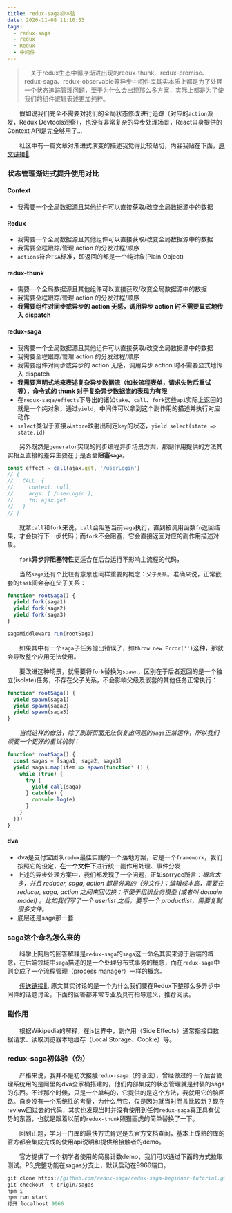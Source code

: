 ```yaml
---
title: redux-saga初体验
date: 2020-11-08 11:10:53
tags:
  - redux-saga
  - redux
  - Redux
  - 中间件
---
```


> &emsp;关于redux生态中循序渐进出现的redux-thunk、redux-promise、redux-saga、redux-observable等异步中间件库其实本质上都是为了处理一个状态追踪管理问题，至于为什么会出现那么多方案，实际上都是为了使我们的组件逻辑表述更加纯粹。

<escape><!-- more --></escape>

&emsp;&emsp;假如说我们完全不需要对我们的全局状态修改进行追踪（对应的`action`派发，Redux Devtools观察），也没有非常复杂的异步处理场景，React自身提供的Context API是完全够用了...

&emsp;&emsp;社区中有一篇文章对渐进式演变的描述我觉得比较贴切，内容我贴在下面，[原文链接🔗](https://zhuanlan.zhihu.com/p/33925435)

### 状态管理渐进式提升使用对比

#### Context

- 我需要一个全局数据源且其他组件可以直接获取/改变全局数据源中的数据

#### Redux

- 我需要一个全局数据源且其他组件可以直接获取/改变全局数据源中的数据
- 我需要全程跟踪/管理 action 的分发过程/顺序
- `actions`符合`FSA`标准，即返回的都是一个纯对象(Plain Object)

#### redux-thunk

- 需要一个全局数据源且其他组件可以直接获取/改变全局数据源中的数据
- 我需要全程跟踪/管理 action 的分发过程/顺序
- **我需要组件对同步或异步的 action 无感，调用异步 action 时不需要显式地传入 dispatch**

#### redux-saga

- 我需要一个全局数据源且其他组件可以直接获取/改变全局数据源中的数据
- 我需要全程跟踪/管理 action 的分发过程/顺序
- 我需要组件对同步或异步的 action 无感，调用异步 action 时不需要显式地传入 dispatch
- **我需要声明式地来表述复杂异步数据流（如长流程表单，请求失败后重试等），命令式的 thunk 对于复杂异步数据流的表现力有限**
- 在`redux-saga/effects`下导出的诸如`take`、`call`、`fork`这些`api`实际上返回的就是一个纯对象，通过`yield`，中间件可以拿到这个副作用的描述并执行对应动作
- `select`类似于直接从`store`映射出制定`key`的状态，`yield select(state => state.id)`

&emsp;&emsp;另外既然是`generator`实现的同步编程异步场景方案，那副作用提供的方法其实相互直接的差异主要在于是否会**阻塞`saga`**。

```javascript
const effect = call(ajax.get, '/userLogin')
// {
//   CALL: {
//     context: null,
//     args: ['/userLogin'],
//     fn: ajax.get
//   }
// }
```

&emsp;&emsp;就拿`call`和`fork`来说，`call`会阻塞当前`saga`执行，直到被调用函数`fn`返回结果，才会执行下一步代码；而`fork`不会阻塞，它会直接返回对应的副作用描述对象。

&emsp;&emsp;`fork`**异步非阻塞特性**更适合在后台运行不影响主流程的代码，

&emsp;&emsp;当然`saga`还有个比较有意思也同样重要的概念：`父子关系`。准确来说，正常嵌套的`task`间会存在父子关系：

```javascript
function* rootSaga() {
  yield fork(saga1)
  yield fork(saga2)
  yield fork(saga3)
}

sagaMiddleware.run(rootSaga)
```

&emsp;&emsp;如果其中有一个`saga`子任务抛出错误了，如`throw new Error('')`这种，那就会导致整个应用无法使用。

&emsp;&emsp;要改进这种场景，就需要将`fork`替换为`spawn`，区别在于后者返回的是一个独立(isolate)任务，不存在父子关系，不会影响父级及嵌套的其他任务正常执行：

```javascript
function* rootSaga() {
  yield spawn(saga1)
  yield spawn(saga2)
  yield spawn(saga3)
}
```

&emsp;&emsp;*当然这样的做法，除了刷新页面无法恢复出问题的`saga`正常运作，所以我们须要一个更好的重试机制：*

```javascript
function* rootSaga() {
  const sagas = [saga1, saga2, saga3]
  yield sagas.map(item => spawn(function* () {
    while (true) {
      try {
        yield call(saga)
      } catch(e) {
        console.log(e)
      }
    }
  }))
}
```

#### dva

- dva是支付宝团队`redux`最佳实践的一个落地方案，它是一个`framework`，我们按照它的设定，**在一个文件下**进行统一副作用处理、事件分发
- 上述的异步处理方案中，我们都发现了一个问题，正如sorrycc所言：*概念太多，并且 reducer, saga, action 都是分离的（分文件）；编辑成本高，需要在 reducer, saga, action 之间来回切换；不便于组织业务模型 (或者叫 domain model) 。比如我们写了一个 userlist 之后，要写一个 productlist，需要复制很多文件。*
- 底层还是saga那一套
### saga这个命名怎么来的

&emsp;&emsp;科学上网后的回答解释是`redux-saga`的`saga`这一命名其实来源于后端的概念，在后端领域中`saga`描述的是一个处理分布式事务的概念，而在`redux-saga`中则变成了一个流程管理（process manager）一样的概念。

&emsp;&emsp;[传送链接🔗](https://stackoverflow.com/questions/34570758/why-do-we-need-middleware-for-async-flow-in-redux/34623840#34623840), 原文其实讨论的是一个为什么我们要在Redux下整那么多异步中间件的话题讨论，下面的回答都非常专业及具有指导意义，推荐阅读。

### 副作用

&emsp;&emsp;根据Wikipedia的解释，在js世界中，副作用（Side Effects）通常指接口数据请求、读取浏览器本地缓存（Local Storage、Cookie）等。

### redux-saga初体验（伪）

&emsp;&emsp;严格来说，我并不是初次接触`redux-saga`（的语法），曾经做过的一个后台管理系统用的是阿里的dva全家桶搭建的，他们内部集成的状态管理就是封装的saga的东西。不过那个时候，只是一个单纯的，它提供的是这个方法，我就用它的脑回路。自身没有一个系统性的考量，为什么用它，仅是因为就当时而言比较新？现在review回过去的代码，其实也发现当时并没有使用到任何`redux-saga`真正具有优势的东西，也就是跟着以前的`redux-thunk`照猫画虎的简单替换了一下。

&emsp;&emsp;回到正题，学习一门库的最快方式肯定是去官方文档查阅，基本上成熟的库的官方都会集成完成的使用api说明和提供给接触者的demo。

&emsp;&emsp;官方提供了一个初学者使用的简易计数demo，我们可以通过下面的方式拉取测试。PS,完整功能在sagas分支上，默认启动在9966端口。

```javascript
git clone https://github.com/redux-saga/redux-saga-beginner-tutorial.git
git checkout -t origin/sagas
npm i 
npm run start
打开 localhost:9966
```